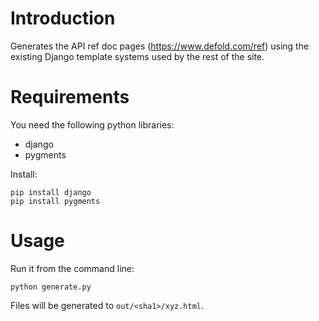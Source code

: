 # Introduction
Generates the API ref doc pages (https://www.defold.com/ref) using the existing Django template systems used by the rest of the site.

# Requirements
You need the following python libraries:

* django
* pygments

Install:

    pip install django
    pip install pygments

# Usage
Run it from the command line:

    python generate.py

Files will be generated to `out/<sha1>/xyz.html`.
